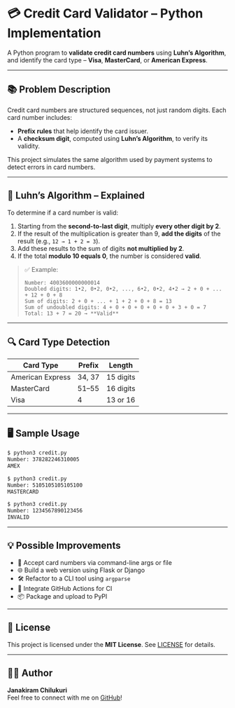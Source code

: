 # 💳 Credit Card Validator – Python Implementation

A Python program to **validate credit card numbers** using **Luhn’s Algorithm**, and identify the card type – **Visa**, **MasterCard**, or **American Express**.

---

## 📚 Problem Description

Credit card numbers are structured sequences, not just random digits. Each card number includes:
- **Prefix rules** that help identify the card issuer.
- A **checksum digit**, computed using **Luhn’s Algorithm**, to verify its validity.

This project simulates the same algorithm used by payment systems to detect errors in card numbers.

---

## 🧠 Luhn’s Algorithm – Explained

To determine if a card number is valid:

1. Starting from the **second-to-last digit**, multiply **every other digit by 2**.
2. If the result of the multiplication is greater than 9, **add the digits** of the result (e.g., `12 → 1 + 2 = 3`).
3. Add these results to the sum of digits **not multiplied by 2**.
4. If the total **modulo 10 equals 0**, the number is considered **valid**.

> ✅ Example:
> ```
> Number: 4003600000000014
> Doubled digits: 1•2, 0•2, 0•2, ..., 6•2, 0•2, 4•2 → 2 + 0 + ... + 12 + 0 + 8
> Sum of digits: 2 + 0 + ... + 1 + 2 + 0 + 8 = 13
> Sum of undoubled digits: 4 + 0 + 0 + 0 + 0 + 0 + 3 + 0 = 7
> Total: 13 + 7 = 20 → **Valid**
> ```

---

## 🔍 Card Type Detection

| Card Type       | Prefix        | Length     |
|-----------------|---------------|------------|
| American Express| 34, 37        | 15 digits  |
| MasterCard      | 51–55         | 16 digits  |
| Visa            | 4             | 13 or 16   |

---


## 🖥 Sample Usage

```bash
$ python3 credit.py
Number: 378282246310005
AMEX

$ python3 credit.py
Number: 5105105105105100
MASTERCARD

$ python3 credit.py
Number: 1234567890123456
INVALID
```
---

## 💡 Possible Improvements

- 🔢 Accept card numbers via command-line args or file  
- 🌐 Build a web version using Flask or Django  
- 🛠 Refactor to a CLI tool using `argparse`  
- 🧪 Integrate GitHub Actions for CI  
- 📦 Package and upload to PyPI  

---

## 📃 License

This project is licensed under the **MIT License**. See [LICENSE](LICENSE) for details.

---

## 👨‍💻 Author

**Janakiram Chilukuri**  
Feel free to connect with me on [GitHub](https://github.com/<your-username>)!




